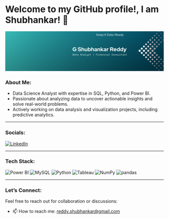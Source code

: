 # Welcome to my GitHub profile!, I am Shubhankar! 👋

![Welcome Banner](https://github.com/shubhankarreddy/shubhankarreddy/blob/57a06e20f117566affe1c4891c2f4bda04f955eb/banner.png)

### About Me:
- Data Science Analyst with expertise in SQL, Python, and Power BI.
- Passionate about analyzing data to uncover actionable insights and solve real-world problems.
- Actively working on data analysis and visualization projects, including predictive analytics.

---

### Socials:

<p align="left">
  <a href="https://www.linkedin.com/in/shubhankar-reddy/" target="_blank">
    <img src="https://img.shields.io/badge/-LinkedIn-0A66C2?style=for-the-badge&logo=linkedin&logoColor=white" alt="LinkedIn">
  </a>
</p>

---

### Tech Stack:

<p align="left">
  <img src="https://img.shields.io/badge/-Power%20BI-F2C811?style=for-the-badge&logo=powerbi&logoColor=black" alt="Power BI">
  <img src="https://img.shields.io/badge/-MySQL-005C84?style=for-the-badge&logo=mysql&logoColor=white" alt="MySQL">
  <img src="https://img.shields.io/badge/-Python-3776AB?style=for-the-badge&logo=python&logoColor=white" alt="Python">
  <img src="https://img.shields.io/badge/-Tableau-E97627?style=for-the-badge&logo=tableau&logoColor=white" alt="Tableau">
  <img src="https://img.shields.io/badge/-NumPy-013243?style=for-the-badge&logo=numpy&logoColor=white" alt="NumPy">
  <img src="https://img.shields.io/badge/-pandas-150458?style=for-the-badge&logo=pandas&logoColor=white" alt="pandas">
</p>

---

### Let’s Connect:
Feel free to reach out for collaboration or discussions:
- 📫 How to reach me: reddy.shubhankar@gmail.com
